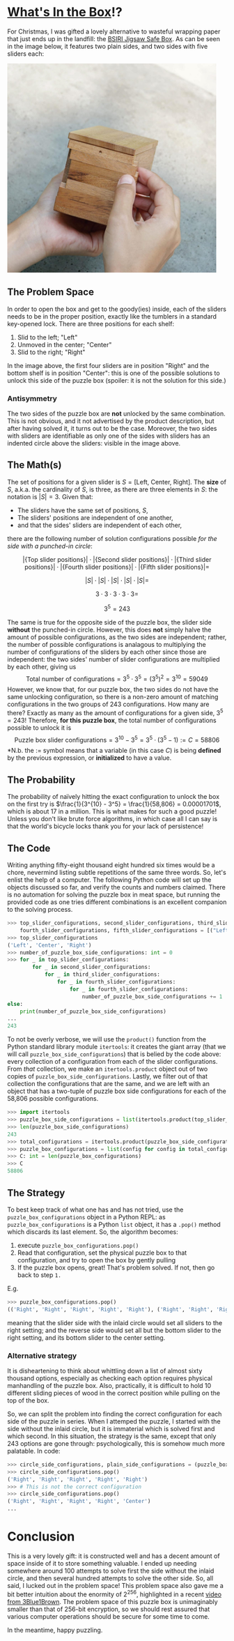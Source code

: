 # [What's In the Box](https://youtu.be/1giVzxyoclE?t=134)!?
For Christmas, I was gifted a lovely alternative to wasteful wrapping paper that just ends up in the landfill: the [BSIRI Jigsaw Safe Box](https://www.amazon.com/Secret-Puzzles-Treasure-Compartment-Mystery/dp/B097RBFYC6). As can be seen in the image below, it features two plain sides, and two sides with five sliders each:

<img src="PuzzleBox.jpg" width="480" height="480" />

## The Problem Space
In order to open the box and get to the goody(ies) inside, each of the sliders needs to be in the proper position, exactly like the tumblers in a standard key-opened lock. There are three positions for each shelf:
1. Slid to the left; "Left"
2. Unmoved in the center; "Center"
3. Slid to the right; "Right"

In the image above, the first four sliders are in position "Right" and the bottom shelf is in position "Center": this is one of the possible solutions to unlock this side of the puzzle box (spoiler: it is not the solution for this side.)

### Antisymmetry
The two sides of the puzzle box are **not** unlocked by the same combination. This is not obvious, and it not advertised by the product description, but after having solved it, it turns out to be the case. Moreover, the two sides with sliders are identifiable as only one of the sides with sliders has an indented circle above the sliders: visible in the image above.

## The Math(s)
The set of positions for a given slider is $S=[\text{Left, Center, Right}]$. The **size** of $S$, a.k.a. the cardinality of $S$, is three, as there are three elements in $S$: the notation is $|S| = 3$.
Given that:
  - The sliders have the same set of positions, $S$,
  - The sliders' positions are independent of one another,
  - and that the sides' sliders are independent of each other,
  
there are the following number of solution configurations possible *for the side with a punched-in circle*:

$$ |\{\text{Top slider positions}\}|\cdot |\{\text{Second slider positions}\}| \cdot |\{\text{Third slider positions}\}| \cdot |\{\text{Fourth slider positions}\}| \cdot |\{\text{Fifth slider positions}\}| = $$

$$|S| \cdot |S| \cdot |S| \cdot |S| \cdot |S| = $$

$$ 3\cdot 3\cdot 3\cdot 3\cdot 3 =$$

$$ 3^5 = 243$$

The same is true for the opposite side of the puzzle box, the slider side **without** the punched-in circle. However, this does **not** simply halve the amount of possible configurations, as the two sides are independent; rather, the number of possible configurations is analagous to multiplying the number of configurations of the sliders by each other since those are independent: the two sides' number of slider configurations are multiplied by each other, giving us
$$\text{Total number of configurations} = 3^5 \cdot 3^5 = (3^5)^2 = 3^{10} = 59049$$
However, we know that, for our puzzle box, the two sides do not have the same unlocking configuration, so there is a non-zero amount of matching configurations in the two groups of 243 configurations. How many are there? Exactly as many as the amount of configurations for a given side, $3^5 = 243$! Therefore, **for this puzzle box**, the total number of configurations possible to unlock it is $$\text{Puzzle box slider configurations} = 3^{10} - 3^{5} = 3^5\cdot(3^5 -1) := C = 58806$$
*N.b. the $:=$ symbol means that a variable (in this case $C$) is being **defined** by the previous expression, or **initialized** to have a value.
## The Probability
The probability of naïvely hitting the exact configuration to unlock the box on the first try is $\frac{1}{3^{10} - 3^5} = \frac{1}{58,806} = 0.00001701$, which is about 17 in a million. This is what makes for such a good puzzle! Unless you don't like brute force algorithms, in which case all I can say is that the world's bicycle locks thank you for your lack of persistence!
## The Code
Writing anything fifty-eight thousand eight hundred six times would be a chore, nevermind listing subtle repetitions of the same three words. So, let's enlist the help of a computer. The following Python code will set up the objects discussed so far, and verify the counts and numbers claimed. There is no automation for solving the puzzle box in meat space, but running the provided code as one tries different combinations is an excellent companion to the solving process.
```python
>>> top_slider_configurations, second_slider_configurations, third_slider_configurations, \
    fourth_slider_configurations, fifth_slider_configurations = [("Left", "Center", "Right")] * 5
>>> top_slider_configurations
('Left', 'Center', 'Right')
>>> number_of_puzzle_box_side_configurations: int = 0
>>> for _ in top_slider_configurations:
        for _ in second_slider_configurations:
            for _ in third_slider_configurations:
                for _ in fourth_slider_configurations:
                    for _ in fourth_slider_configurations:
                        number_of_puzzle_box_side_configurations += 1
else:
    print(number_of_puzzle_box_side_configurations)
...
243
```
To not be overly verbose, we will use the `product()` function from the Python standard library module `itertools`: it creates the giant array (that we will call `puzzle_box_side_configurations`) that is belied by the code above: every collection of a configuration from each of the slider configurations. From *that* collection, we make an `itertools.product` object out of two copies of `puzzle_box_side_configurations`. Lastly, we filter out of that collection the configurations that are the same, and we are left with an object that has a two-tuple of puzzle box side configurations for each of the 58,806 possible configurations.
```python
>>> import itertools
>>> puzzle_box_side_configurations = list(itertools.product(top_slider_configurations, second_slider_configurations, third_slider_configurations, fourth_slider_configurations, fifth_slider_configurations))
>>> len(puzzle_box_side_configurations)
243
>>> total_configurations = itertools.product(puzzle_box_side_configurations, puzzle_box_side_configurations)
>>> puzzle_box_configurations = list(config for config in total_configurations if config[0] != config[1])
>>> C: int = len(puzzle_box_configurations)
>>> C
58806
```
## The Strategy
To best keep track of what one has and has not tried, use the `puzzle_box_configurations` object in a Python REPL: as `puzzle_box_configurations` is a Python `list` object, it has a `.pop()` method which discards its last element. So, the algorithm becomes:
  1. execute `puzzle_box_configurations.pop()`
  2. Read that configuration, set the physical puzzle box to that configuration, and try to open the box by gently pulling
  3. If the puzzle box opens, great! That's problem solved. If not, then go back to step `1.`

E.g.
```python
>>> puzzle_box_configurations.pop()
(('Right', 'Right', 'Right', 'Right', 'Right'), ('Right', 'Right', 'Right', 'Right', 'Center'))
```
meaning that the slider side with the inlaid circle would set all sliders to the right setting; and the reverse side would set all but the bottom slider to the right setting, and its bottom slider to the center setting.
### Alternative strategy
It is disheartening to think about whittling down a list of almost sixty thousand options, especially as checking each option requires physical manhandling of the puzzle box. Also, practically, it is difficult to hold 10 different sliding pieces of wood in the correct position while pulling on the top of the box.

So, we can split the problem into finding the correct configuration for each side of the puzzle in series. When I attemped the puzzle, I started with the side without the inlaid circle, but it is immaterial which is solved first and which second. In this situation, the strategy is the same, except that only 243 options are gone through: psychologically, this is somehow much more palatable. In code:
```python
>>> circle_side_configurations, plain_side_configurations = (puzzle_box_side_configurations, puzzle_box_side_configurations)
>>> circle_side_configurations.pop()
('Right', 'Right', 'Right', 'Right', 'Right')
>>> # This is not the correct configuration
>>> circle_side_configurations.pop()
('Right', 'Right', 'Right', 'Right', 'Center')
...
```
# Conclusion
This is a very lovely gift: it is constructed well and has a decent amount of space inside of it to store something valuable. I ended up needing somewhere around 100 attempts to solve first the side without the inlaid circle, and then several hundred attempts to solve the other side. So, all said, I lucked out in the problem space! This problem space also gave me a bit better intuition about the enormity of $2^{256}$, highlighted in a recent [video from 3Blue1Brown](https://www.youtube.com/watch?v=X4jpqCu-wlA). The problem space of this puzzle box is unimaginably smaller than that of 256-bit encryption, so we should rest assured that various computer operations should be secure for some time to come.

In the meantime, happy puzzling.
